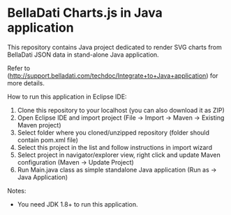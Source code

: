 # BellaDati Charts.js in Java application
This repository contains Java project dedicated to render SVG charts from BellaDati JSON data in stand-alone Java application.

Refer to (http://support.belladati.com/techdoc/Integrate+to+Java+application) for more details.

How to run this application in Eclipse IDE:
 1. Clone this repository to your localhost (you can also download it as ZIP)
 2. Open Eclipse IDE and import project (File -> Import -> Maven -> Existing Maven project)
 3. Select folder where you cloned/unzipped repository (folder should contain pom.xml file)
 4. Select this project in the list and follow instructions in import wizard
 5. Select project in navigator/explorer view, right click and update Maven configuration (Maven -> Update Project)
 6. Run Main.java class as simple standalone Java application (Run as -> Java Application)

Notes:
 * You need JDK 1.8+ to run this application.